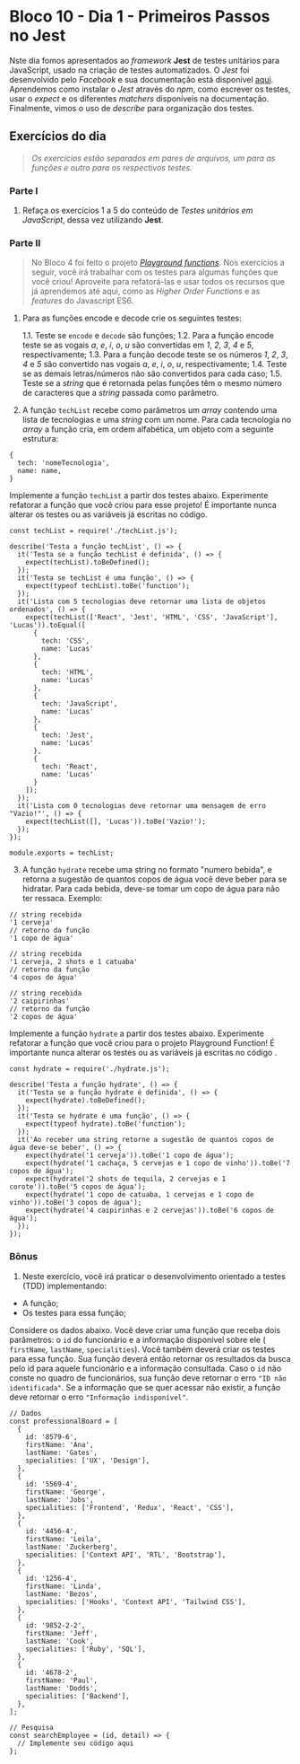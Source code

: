 # Bloco 10 - Dia 1 - Primeiros Passos no Jest

Nste dia fomos apresentados ao *framework* **Jest** de testes unitários para JavaScript, usado na criação de testes automatizados. O *Jest* foi desenvolvido pelo *Facebook* e sua documentação está disponível [aqui](https://jestjs.io/). Aprendemos como instalar o *Jest* através do *npm*, como escrever os testes, usar o *expect* e os diferentes *matchers* disponíveis na documentação. Finalmente, vimos o uso de *describe* para organização dos testes.

## Exercícios do dia

> *Os exercícios estão separados em pares de arquivos, um para as funções e outro para os respectivos testes.*

### Parte I

1. Refaça os exercícios 1 a 5 do conteúdo de *Testes unitários em JavaScript*, dessa vez utilizando **Jest**.

### Parte II

> No Bloco 4 foi feito o projeto [*Playground functions*](https://github.com/tiagosathler/trybe-exercises/tree/master/fundamentos/bloco-04-introdu%C3%A7%C3%A3o-%C3%A0-javascript-e-l%C3%B3gica-de-programa%C3%A7%C3%A3o/dia-5-projeto-playground-functions). Nos exercícios a seguir, você irá trabalhar com os testes para algumas funções que você criou! Aproveite para refatorá-las e usar todos os recursos que já aprendemos até aqui, como as *Higher Order Functions* e as *features* do Javascript ES6.

1. Para as funções encode e decode crie os seguintes testes:

   1.1. Teste se `encode` e `decode` são funções;
   1.2. Para a função encode teste se as vogais *a*, *e*, *i*, *o*, *u* são convertidas em *1*, *2*, *3*, *4* e *5*, respectivamente;
   1.3. Para a função decode teste se os números *1*, *2*, *3*, *4* e *5* são convertido nas vogais *a*, *e*, *i*, *o*, *u*, respectivamente;
   1.4. Teste se as demais letras/números não são convertidos para cada caso;
  1.5. Teste se a *string* que é retornada pelas funções têm o mesmo número de caracteres que a *string* passada como parâmetro.

2. A função `techList` recebe como parâmetros um *array* contendo uma lista de tecnologias e uma *string* com um nome. Para cada tecnologia no *array* a função cria, em ordem alfabética, um objeto com a seguinte estrutura:
```
{
  tech: 'nomeTecnologia',
  name: name,
}
```
  Implemente a função `techList` a partir dos testes abaixo. Experimente refatorar a função que você criou para esse projeto! É importante nunca alterar os testes ou as variáveis já escritas no código.
```
const techList = require('./techList.js');

describe('Testa a função techList', () => {
  it('Testa se a função techList é definida', () => {
    expect(techList).toBeDefined();
  });
  it('Testa se techList é uma função', () => {
    expect(typeof techList).toBe('function');
  });
  it('Lista com 5 tecnologias deve retornar uma lista de objetos ordenados', () => {
    expect(techList(['React', 'Jest', 'HTML', 'CSS', 'JavaScript'], 'Lucas')).toEqual([
      {
        tech: 'CSS',
        name: 'Lucas'
      },
      {
        tech: 'HTML',
        name: 'Lucas'
      },
      {
        tech: 'JavaScript',
        name: 'Lucas'
      },
      {
        tech: 'Jest',
        name: 'Lucas'
      },
      {
        tech: 'React',
        name: 'Lucas'
      }
    ]);
  });
  it('Lista com 0 tecnologias deve retornar uma mensagem de erro "Vazio!"', () => {
    expect(techList([], 'Lucas')).toBe('Vazio!');
  });
});

module.exports = techList;
```

3. A função `hydrate` recebe uma string no formato "numero bebida", e retorna a sugestão de quantos copos de água você deve beber para se hidratar. Para cada bebida, deve-se tomar um copo de água para não ter ressaca. Exemplo:
```
// string recebida
'1 cerveja'
// retorno da função
'1 copo de água'

// string recebida
'1 cerveja, 2 shots e 1 catuaba'
// retorno da função
'4 copos de água'

// string recebida
'2 caipirinhas'
// retorno da função
'2 copos de água'
```
  Implemente a função `hydrate` a partir dos testes abaixo. Experimente refatorar a função que você criou para o projeto Playground Function! É importante nunca alterar os testes ou as variáveis já escritas no código .
```
const hydrate = require('./hydrate.js');

describe('Testa a função hydrate', () => {
  it('Testa se a função hydrate é definida', () => {
    expect(hydrate).toBeDefined();
  });
  it('Testa se hydrate é uma função', () => {
    expect(typeof hydrate).toBe('function');
  });
  it('Ao receber uma string retorne a sugestão de quantos copos de água deve-se beber', () => {
    expect(hydrate('1 cerveja')).toBe('1 copo de água');
    expect(hydrate('1 cachaça, 5 cervejas e 1 copo de vinho')).toBe('7 copos de água');
    expect(hydrate('2 shots de tequila, 2 cervejas e 1 corote')).toBe('5 copos de água');
    expect(hydrate('1 copo de catuaba, 1 cervejas e 1 copo de vinho')).toBe('3 copos de água');
    expect(hydrate('4 caipirinhas e 2 cervejas')).toBe('6 copos de água');
  });
});
```

### Bônus

1. Neste exercício, você irá praticar o desenvolvimento orientado a testes (TDD) implementando:
  * A função;
  * Os testes para essa função;

Considere os dados abaixo. Você deve criar uma função que receba dois parâmetros: o `id` do funcionário e a informação disponível sobre ele ( `firstName`, `lastName`, `specialities`). Você também deverá criar os testes para essa função. Sua função deverá então retornar os resultados da busca pelo id para aquele funcionário e a informação consultada. Caso o `id` não conste no quadro de funcionários, sua função deve retornar o erro `"ID não identificada"`. Se a informação que se quer acessar não existir, a função deve retornar o erro `"Informação indisponível"`.
```
// Dados
const professionalBoard = [
  {
    id: '8579-6',
    firstName: 'Ana',
    lastName: 'Gates',
    specialities: ['UX', 'Design'],
  },
  {
    id: '5569-4',
    firstName: 'George',
    lastName: 'Jobs',
    specialities: ['Frontend', 'Redux', 'React', 'CSS'],
  },
  {
    id: '4456-4',
    firstName: 'Leila',
    lastName: 'Zuckerberg',
    specialities: ['Context API', 'RTL', 'Bootstrap'],
  },
  {
    id: '1256-4',
    firstName: 'Linda',
    lastName: 'Bezos',
    specialities: ['Hooks', 'Context API', 'Tailwind CSS'],
  },
  {
    id: '9852-2-2',
    firstName: 'Jeff',
    lastName: 'Cook',
    specialities: ['Ruby', 'SQL'],
  },
  {
    id: '4678-2',
    firstName: 'Paul',
    lastName: 'Dodds',
    specialities: ['Backend'],
  },
];

// Pesquisa
const searchEmployee = (id, detail) => {
  // Implemente seu código aqui
};
```